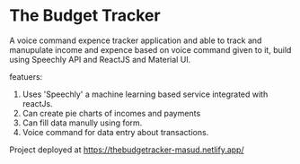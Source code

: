 # The Budget Tracker
A voice command expence tracker application and able to track and manupulate income and expence based on voice command given to it, build using Speechly API and ReactJS and Material UI.

featuers:
1. Uses 'Speechly' a machine learning based service integrated with reactJs.
2. Can create pie charts of incomes and payments
3. Can fill data manully using form.
4. Voice command for data entry about transactions.

Project deployed at https://thebudgetracker-masud.netlify.app/

